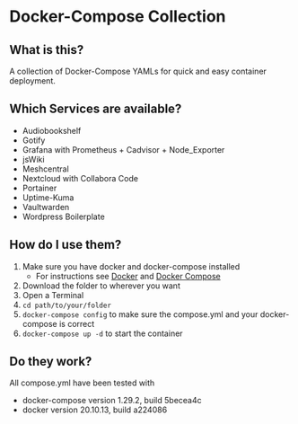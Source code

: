 # Docker-Compose Collection

## What is this?

A collection of Docker-Compose YAMLs for quick and easy container deployment.

## Which Services are available?

- Audiobookshelf
- Gotify
- Grafana with Prometheus + Cadvisor + Node_Exporter
- jsWiki
- Meshcentral
- Nextcloud with Collabora Code
- Portainer
- Uptime-Kuma
- Vaultwarden
- Wordpress Boilerplate

## How do I use them?

1. Make sure you have docker and docker-compose installed
   - For instructions see [Docker](https://www.docker.com/get-started/) and [Docker Compose](https://docs.docker.com/compose/install/)
2. Download the folder to wherever you want
3. Open a Terminal
4. `cd path/to/your/folder`
5. `docker-compose config` to make sure the compose.yml and your docker-compose is correct
6. `docker-compose up -d` to start the container

## Do they work?

All compose.yml have been tested with

- docker-compose version 1.29.2, build 5becea4c
- docker version 20.10.13, build a224086
